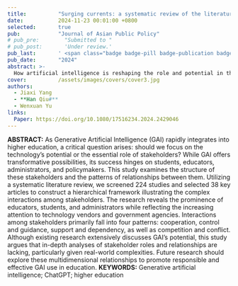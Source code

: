 ```yaml
---
title:          "Surging currents: a systematic review of the literature on dynamic stakeholder engagements in higher education in the generative artificial intelligence era"
date:           2024-11-23 00:01:00 +0800
selected:       true
pub:            "Journal of Asian Public Policy"
# pub_pre:        "Submitted to "
# pub_post:       'Under review.'
pub_last:       ' <span class="badge badge-pill badge-publication badge-success">Spotlight</span>'
pub_date:       "2024"
abstract: >-
  How artificial intelligence is reshaping the role and potential in the field of education? This paper highlights key roles for educators, students, admins, tech firms, and governments.
cover:          /assets/images/covers/cover3.jpg
authors:
  - Jiaxi Yang
  - **Han Qiu#**
  - Wenxuan Yu
links:
  Paper: https://doi.org/10.1080/17516234.2024.2429046
---
```

**ABSTRACT:**
As Generative Artificial Intelligence (GAI) rapidly integrates into higher education, a critical question arises: should we focus on the technology’s potential or the essential role of stakeholders? While GAI offers transformative possibilities, its success hinges on students, educators, administrators, and policymakers. This study examines the structure of these stakeholders and the patterns of relationships between them. Utilizing a systematic literature review, we screened 224 studies and selected 38 key articles to construct a hierarchical framework illustrating the complex interactions among stakeholders. The research reveals the prominence of educators, students, and administrators while reflecting the increasing attention to technology vendors and government agencies. Interactions among stakeholders primarily fall into four patterns: cooperation, control and guidance, support and dependency, as well as competition and conflict. Although existing research extensively discusses GAI’s potential, this study argues that in-depth analyses of stakeholder roles and relationships are lacking, particularly given real-world complexities. Future research should explore these multidimensional relationships to promote responsible and effective GAI use in education.
**KEYWORDS:** Generative artificial intelligence; ChatGPT; higher education
